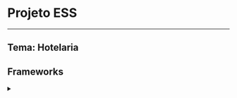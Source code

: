 # Projeto ESS
***
## Tema: Hotelaria

## Frameworks
<details><summary></summary>
<details><summary>Frontend</summary>

 <a href="https://pt-br.legacy.reactjs.org/docs/getting-started.html">
  React
 </a>
 </details>

 <details>
 <summary>Backend</summary>

 <a href=https://community.revelo.com.br/criando-uma-api-restful-utilizando-node-js-express-js-e-mongoose/>
  Node+Express+MongoDB
 </a>
 + <a href="https://medium.com/@habbema/node-js-apis-0e3544877f43">
    Node+express+json
</a>
</details>
</details>

